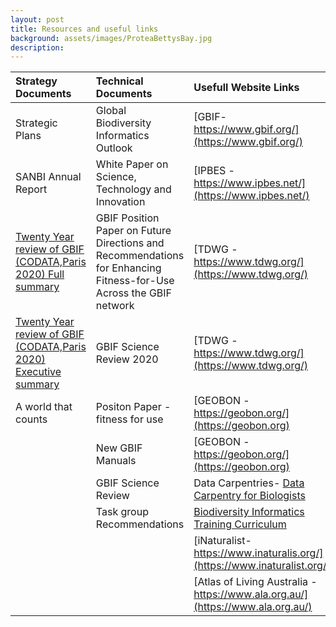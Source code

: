 ```yaml
---
layout: post
title: Resources and useful links
background: assets/images/ProteaBettysBay.jpg
description: 
---
```


| Strategy Documents| Technical Documents|Usefull Website Links|
| :---------------- | :------ | :----------------------- |
| Strategic Plans|Global Biodiversity Informatics Outlook|[GBIF-https://www.gbif.org/](https://www.gbif.org/)|
|SANBI Annual Report| White Paper on Science, Technology and Innovation|[IPBES - https://www.ipbes.net/](https://www.ipbes.net/)
|[Twenty Year review of GBIF (CODATA,Paris 2020) Full summary](https://github.com/gbif/hp-sanbi/blob/master/assets/images/CODATA%20GBIF%20REVIEW%20FULL%20REPORT%20FINAL%20(1).pdf)|GBIF Position Paper on Future Directions and Recommendations for Enhancing Fitness-for-Use Across the GBIF network|[TDWG - https://www.tdwg.org/](https://www.tdwg.org/)|
|[Twenty Year review of GBIF (CODATA,Paris 2020) Executive summary](https://github.com/gbif/hp-sanbi/blob/master/assets/images/CODATA%20GBIF%20REVIEW%20EXECUTIVE%20SUMMARY%20FINAL%20(1).pdf)|GBIF Science Review 2020|[TDWG - https://www.tdwg.org/](https://www.tdwg.org/)
|A world that counts|Positon Paper - fitness for use|[GEOBON - https://geobon.org/](https://geobon.org)|
||New GBIF Manuals |[GEOBON - https://geobon.org/](https://geobon.org)|                                                      
||GBIF Science Review|Data Carpentries- <ins>Data Carpentry for Biologists</ins>|||
||Task group Recommendations|[Biodiversity Informatics Training Curriculum](http://biodiversity-informatics-training.org/)|
|||[iNaturalist-https://www.inaturalis.org/](https://www.inaturalist.org/)| 
|||[Atlas of Living Australia - https://www.ala.org.au/](https://www.ala.org.au/)|


                                                                                                   

